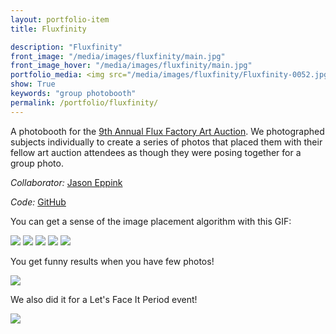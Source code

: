 ```yaml
---
layout: portfolio-item
title: Fluxfinity

description: "Fluxfinity"
front_image: "/media/images/fluxfinity/main.jpg"
front_image_hover: "/media/images/fluxfinity/main.jpg"
portfolio_media: <img src="/media/images/fluxfinity/Fluxfinity-0052.jpg" />
show: True
keywords: "group photobooth"
permalink: /portfolio/fluxfinity/
---
```


A photobooth for the [9th Annual Flux Factory Art Auction](http://www.fluxfactory.org/fluxers/save-the-date-flux-not-so-silent-auction-2015/). We photographed subjects individually to create a series of photos that placed them with their fellow art auction attendees as though they were posing together for a group photo.

*Collaborator:* [Jason Eppink](http://jasoneppink.com/)

*Code:* [GitHub](https://github.com/boxysean/Fluxfinity)

You can get a sense of the image placement algorithm with this GIF:

<img src="{{ site.url }}/media/images/fluxfinity/jean.gif" />

<img src="{{ site.url }}/media/images/fluxfinity/Fluxfinity-0017.jpg" />

<img src="{{ site.url }}/media/images/fluxfinity/Fluxfinity-0022.jpg" />

<img src="{{ site.url }}/media/images/fluxfinity/Fluxfinity-0037.jpg" />

<img src="{{ site.url }}/media/images/fluxfinity/Fluxfinity-0049.jpg" />

You get funny results when you have few photos!

<img src="{{ site.url }}/media/images/fluxfinity/Fluxfinity-1429831455643.png" />

We also did it for a Let's Face It Period event!

<img src="{{ site.url }}/media/images/fluxfinity/LetFaceItPeriod-1441858293034.png" />

